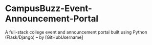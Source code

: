 # CampusBuzz-Event-Announcement-Portal
A full-stack college event and announcement portal built using Python (Flask/Django) – by [GitHubUsername]
